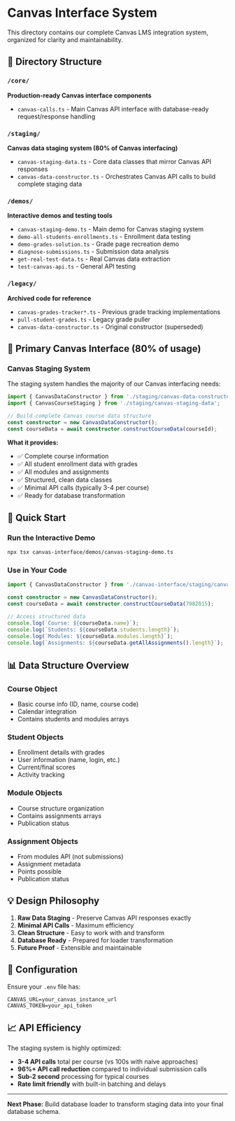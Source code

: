 # Canvas Interface System

This directory contains our complete Canvas LMS integration system, organized for clarity and maintainability.

## 📁 Directory Structure

### `/core/`
**Production-ready Canvas interface components**
- `canvas-calls.ts` - Main Canvas API interface with database-ready request/response handling

### `/staging/` 
**Canvas data staging system (80% of Canvas interfacing)**
- `canvas-staging-data.ts` - Core data classes that mirror Canvas API responses
- `canvas-data-constructor.ts` - Orchestrates Canvas API calls to build complete staging data

### `/demos/`
**Interactive demos and testing tools**
- `canvas-staging-demo.ts` - Main demo for Canvas staging system
- `demo-all-students-enrollments.ts` - Enrollment data testing
- `demo-grades-solution.ts` - Grade page recreation demo
- `diagnose-submissions.ts` - Submission data analysis
- `get-real-test-data.ts` - Real Canvas data extraction
- `test-canvas-api.ts` - General API testing

### `/legacy/`
**Archived code for reference**
- `canvas-grades-tracker*.ts` - Previous grade tracking implementations
- `pull-student-grades.ts` - Legacy grade puller
- `canvas-data-constructor.ts` - Original constructor (superseded)

## 🎯 Primary Canvas Interface (80% of usage)

### Canvas Staging System
The staging system handles the majority of our Canvas interfacing needs:

```typescript
import { CanvasDataConstructor } from './staging/canvas-data-constructor';
import { CanvasCourseStaging } from './staging/canvas-staging-data';

// Build complete Canvas course data structure
const constructor = new CanvasDataConstructor();
const courseData = await constructor.constructCourseData(courseId);
```

**What it provides:**
- ✅ Complete course information
- ✅ All student enrollment data with grades  
- ✅ All modules and assignments
- ✅ Structured, clean data classes
- ✅ Minimal API calls (typically 3-4 per course)
- ✅ Ready for database transformation

## 🚀 Quick Start

### Run the Interactive Demo
```bash
npx tsx canvas-interface/demos/canvas-staging-demo.ts
```

### Use in Your Code
```typescript
import { CanvasDataConstructor } from './canvas-interface/staging/canvas-data-constructor';

const constructor = new CanvasDataConstructor();
const courseData = await constructor.constructCourseData(7982015);

// Access structured data
console.log(`Course: ${courseData.name}`);
console.log(`Students: ${courseData.students.length}`);
console.log(`Modules: ${courseData.modules.length}`);
console.log(`Assignments: ${courseData.getAllAssignments().length}`);
```

## 📊 Data Structure Overview

### Course Object
- Basic course info (ID, name, course code)
- Calendar integration
- Contains students and modules arrays

### Student Objects  
- Enrollment details with grades
- User information (name, login, etc.)
- Current/final scores
- Activity tracking

### Module Objects
- Course structure organization
- Contains assignments arrays
- Publication status

### Assignment Objects
- From modules API (not submissions)
- Assignment metadata
- Points possible
- Publication status

## 💡 Design Philosophy

1. **Raw Data Staging** - Preserve Canvas API responses exactly
2. **Minimal API Calls** - Maximum efficiency
3. **Clean Structure** - Easy to work with and transform
4. **Database Ready** - Prepared for loader transformation
5. **Future Proof** - Extensible and maintainable

## 🔧 Configuration

Ensure your `.env` file has:
```
CANVAS_URL=your_canvas_instance_url
CANVAS_TOKEN=your_api_token
```

## 📈 API Efficiency

The staging system is highly optimized:
- **3-4 API calls** total per course (vs 100s with naive approaches)
- **96%+ API call reduction** compared to individual submission calls  
- **Sub-2 second** processing for typical courses
- **Rate limit friendly** with built-in batching and delays

---

**Next Phase:** Build database loader to transform staging data into your final database schema.